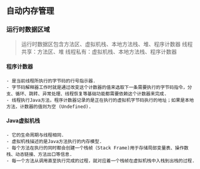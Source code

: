 ## 自动内存管理

### 运行时数据区域

> 运行时数据区包含方法区、虚拟机栈、本地方法栈、堆、程序计数器
> 线程共享：方法区、堆
> 线程私有：虚拟机栈、本地方法栈、程序计数器

#### 程序计数器

    - 是当前线程所执行的字节码的行号指示器.
    - 字节码解释器工作时就是通过改变这个计数器的值来选取下一条需要执行的字节码指令，分支、循环、跳转、异常处理、线程恢复等基础功能都需要依赖这个计数器来完成.
    - 线程执行Java方法，程序计数器记录的是正在执行的虚拟机字节码执行的地址；如果是本地方法，计数器的值则为空 (Undefined).

#### Java虚拟机栈

    - 它的生命周期与线程相同.
    - 虚拟机栈描述的是Java方法执行的内存模型.
    - 每个方法在执行的同时都会创建一个栈帧（Stack Frame)用于存储局部变量表、操作数栈、动态链接、方法出口等信息.
    - 每一个方法从调用直至执行完成的过程，就对应着一个栈帧在虚拟机栈中入栈到出栈的过程.


